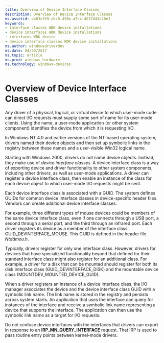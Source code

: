 ```yaml
---
title: Overview of Device Interface Classes
description: Overview of Device Interface Classes
ms.assetid: e463e3f0-cbc8-490e-a7c4-4837d43c20e3
keywords:
- interface classes WDK device installations
- device interfaces WDK device installations
- interfaces WDK device
- device interface classes WDK device installations
ms.author: windowsdriverdev
ms.date: 04/20/2017
ms.topic: article
ms.prod: windows-hardware
ms.technology: windows-devices
---
```


# Overview of Device Interface Classes





Any driver of a physical, logical, or virtual device to which user-mode code can direct I/O requests must supply some sort of name for its user-mode clients. Using the name, a user-mode application (or other system component) identifies the device from which it is requesting I/O.

In Windows NT 4.0 and earlier versions of the NT-based operating system, drivers named their device objects and then set up symbolic links in the registry between these names and a user-visible Win32 logical name.

Starting with Windows 2000, drivers do not name device objects. Instead, they make use of *device interface classes*. A device interface class is a way of exporting device and driver functionality to other system components, including other drivers, as well as user-mode applications. A driver can register a device interface class, then enable an instance of the class for each device object to which user-mode I/O requests might be sent.

Each device interface class is associated with a GUID. The system defines GUIDs for common device interface classes in device-specific header files. Vendors can create additional device interface classes.

For example, three different types of mouse devices could be members of the same device interface class, even if one connects through a USB port, a second through a serial port, and the third through an infrared port. Each driver registers its device as a member of the interface class GUID_DEVINTERFACE_MOUSE. This GUID is defined in the header file *Ntddmou.h*.

Typically, drivers register for only one interface class. However, drivers for devices that have specialized functionality beyond that defined for their standard interface class might also register for an additional class. For example, a driver for a disk that can be mounted should register for both its disk interface class (GUID_DEVINTERFACE_DISK) and the mountable device class (MOUNTDEV_MOUNTED_DEVICE_GUID).

When a driver registers an instance of a device interface class, the I/O manager associates the device and the device interface class GUID with a symbolic link name. The link name is stored in the registry and persists across system starts. An application that uses the interface can query for instances of the interface and receive a symbolic link name representing a device that supports the interface. The application can then use the symbolic link name as a target for I/O requests.

Do not confuse device interfaces with the interfaces that drivers can export in response to an [**IRP_MN_QUERY_INTERFACE**](https://msdn.microsoft.com/library/windows/hardware/ff551687) request. That IRP is used to pass routine entry points between kernel-mode drivers.

 

 





